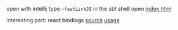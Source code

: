 open with intellij
type `~fastLinkJS` in the sbt shell
open [index.html](src/index.html)

interesting part: react bindings [source](src/main/scala/react/React.scala) [usage](src/main/scala/HelloWorld.scala)